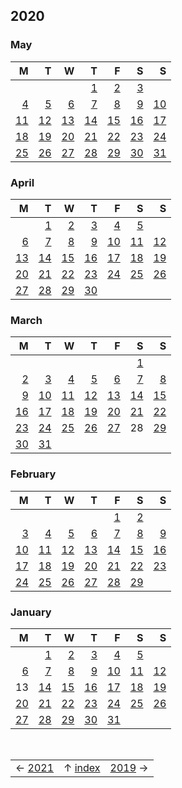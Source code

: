 ## 2020

### May

M|T|W|T|F|S|S
-:|-:|-:|-:|-:|-:|-:
||||[1](//dm.reddit.com/gc35p7)|[2](//dm.reddit.com/gco97m)|[3](//dm.reddit.com/gdefki)
[4](//dm.reddit.com/gdm2t8)|[5](//dm.reddit.com/gegju2)|[6](//dm.reddit.com/gf3co3)|[7](//dm.reddit.com/gfxufa)|[8](//dm.reddit.com/ggkja9)|[9](//dm.reddit.com/gh02fu)|[10](//dm.reddit.com/ghapwj)
[11](//dm.reddit.com/giaiv4)|[12](//dm.reddit.com/gilj0s)|[13](//dm.reddit.com/gjj4we)|[14](//dm.reddit.com/gkdwke)|[15](//dm.reddit.com/gkivzg)|[16](//dm.reddit.com/glf4d5)|[17](//dm.reddit.com/glzbfb)
[18](//dm.reddit.com/gmn4fz)|[19](//dm.reddit.com/gn9jj8)|[20](//dm.reddit.com/gnutdq)|[21](//dm.reddit.com/gogdc0)|[22](//dm.reddit.com/gpq1m3)|[23](//dm.reddit.com/gpq4k5)|[24](//dm.reddit.com/gqc0d6)
[25](//dm.reddit.com/gqujld)|[26](//dm.reddit.com/gr6w1u)|[27](//dm.reddit.com/gs466c)|[28](//dm.reddit.com/gsz7i6)|[29](//dm.reddit.com/gtc4g3)|[30](//dm.reddit.com/gu4xy2)|[31](//dm.reddit.com/gugy7w)

### April

M|T|W|T|F|S|S
-:|-:|-:|-:|-:|-:|-:
||[1](//dm.reddit.com/ftq94b)|[2](//dm.reddit.com/fui9nb)|[3](//dm.reddit.com/fui9w2)|[4](//dm.reddit.com/fvjots)|[5](//dm.reddit.com/fvmh17)
[6](//dm.reddit.com/fw98et)|[7](//dm.reddit.com/fwtz4v)|[8](//dm.reddit.com/fxglzw)|[9](//dm.reddit.com/fyra3h)|[10](//dm.reddit.com/fziz38)|[11](//dm.reddit.com/g0krxa)|[12](//dm.reddit.com/g0kvhg)
[13](//dm.reddit.com/g0sxc1)|[14](//dm.reddit.com/g1i4p5)|[15](//dm.reddit.com/g229zj)|[16](//dm.reddit.com/g3ddih)|[17](//dm.reddit.com/g3dp3z)|[18](//dm.reddit.com/g470gk)|[19](//dm.reddit.com/g4hnxa)
[20](//dm.reddit.com/g5eoos)|[21](//dm.reddit.com/g5pmkw)|[22](//dm.reddit.com/g6joy8)|[23](//dm.reddit.com/g79dx4)|[24](//dm.reddit.com/g8ehlm)|[25](//dm.reddit.com/g8emk2)|[26](//dm.reddit.com/g94vop)
[27](//dm.reddit.com/g9l49q)|[28](//dm.reddit.com/g9xa9k)|[29](//dm.reddit.com/gas62c)|[30](//dm.reddit.com/gc2zy5)

### March

M|T|W|T|F|S|S
-:|-:|-:|-:|-:|-:|-:
||||||[1](//dm.reddit.com/fc2rd0)
[2](//dm.reddit.com/fcl80d)|[3](//dm.reddit.com/fd51gx)|[4](//dm.reddit.com/fdm2t0)|[5](//dm.reddit.com/feg8v3)|[6](//dm.reddit.com/ff66hq)|[7](//dm.reddit.com/ff67tl)|[8](//dm.reddit.com/fg3ikw)
[9](//dm.reddit.com/fg3rs8)|[10](//dm.reddit.com/fgn3ql)|[11](//dm.reddit.com/fho2zt)|[12](//dm.reddit.com/fhxj29)|[13](//dm.reddit.com/fi97yo)|[14](//dm.reddit.com/fj4hlc)|[15](//dm.reddit.com/fjp6ff)
[16](//dm.reddit.com/fk624i)|[17](//dm.reddit.com/fkg8s0)|[18](//dm.reddit.com/fkzm7h)|[19](//dm.reddit.com/fm4md9)|[20](//dm.reddit.com/fmdein)|[21](//dm.reddit.com/fmqa1w)|[22](//dm.reddit.com/fnhow8)
[23](//dm.reddit.com/fo7tp6)|[24](//dm.reddit.com/fos4ou)|[25](//dm.reddit.com/fp0vow)|[26](//dm.reddit.com/fpmij9)|[27](//dm.reddit.com/fq9y9d)|28|[29](//dm.reddit.com/frpt02)
[30](//dm.reddit.com/fsasfs)|[31](//dm.reddit.com/ftl2u8)

### February

M|T|W|T|F|S|S
-:|-:|-:|-:|-:|-:|-:
|||||[1](//dm.reddit.com/exp2bp)|[2](//dm.reddit.com/eyfdr8)
[3](//dm.reddit.com/eygj2v)|[4](//dm.reddit.com/eyzne8)|[5](//dm.reddit.com/ezjdjh)|[6](//dm.reddit.com/f01694)|[7](//dm.reddit.com/f0zpek)|[8](//dm.reddit.com/f10xtn)|[9](//dm.reddit.com/f1yyd6)
[10](//dm.reddit.com/f1z023)|[11](//dm.reddit.com/f2gzz6)|[12](//dm.reddit.com/f3fz3t)|[13](//dm.reddit.com/f40dpy)|[14](//dm.reddit.com/f427gl)|[15](//dm.reddit.com/f4r9ea)|[16](//dm.reddit.com/f50th3)
[17](//dm.reddit.com/f5irp1)|[18](//dm.reddit.com/f60yzt)|[19](//dm.reddit.com/f6l6fs)|[20](//dm.reddit.com/f7287t)|[21](//dm.reddit.com/f812hu)|[22](//dm.reddit.com/f8qzjk)|[23](//dm.reddit.com/f8r2my)
[24](//dm.reddit.com/f90gk6)|[25](//dm.reddit.com/f9ji3c)|[26](//dm.reddit.com/fabhyn)|[27](//dm.reddit.com/fax2zl)|[28](//dm.reddit.com/fbtac1)|[29](//dm.reddit.com/fbtbuv)

### January

M|T|W|T|F|S|S
-:|-:|-:|-:|-:|-:|-:
||[1](//dm.reddit.com/eipw92)|[2](//dm.reddit.com/ej61f7)|[3](//dm.reddit.com/ejnyff)|[4](//dm.reddit.com/ekal2x)|[5](//dm.reddit.com/ekt9qy)
[6](//dm.reddit.com/elaa0a)|[7](//dm.reddit.com/elk484)|[8](//dm.reddit.com/em0mja)|[9](//dm.reddit.com/en7qpr)|[10](//dm.reddit.com/en7sxz)|[11](//dm.reddit.com/enosh3)|[12](//dm.reddit.com/env6js)
13|[14](//dm.reddit.com/eou80e)|[15](//dm.reddit.com/epbtxb)|[16](//dm.reddit.com/eps9jp)|[17](//dm.reddit.com/eqntfr)|[18](//dm.reddit.com/eqpuxn)|[19](//dm.reddit.com/er443u)
[20](//dm.reddit.com/erv1ms)|[21](//dm.reddit.com/esjwvo)|[22](//dm.reddit.com/esjzm7)|[23](//dm.reddit.com/et1anm)|[24](//dm.reddit.com/etigvn)|[25](//dm.reddit.com/eu0ch4)|[26](//dm.reddit.com/eug2j2)
[27](//dm.reddit.com/eux4y3)|[28](//dm.reddit.com/evdhdy)|[29](//dm.reddit.com/ex4fqw)|[30](//dm.reddit.com/ex4gkm)|[31](//dm.reddit.com/exoys3)

&nbsp;

||||
:-:|:-:|:-:
&#x2190; [2021](2021.md) | &#x2191; [index](index.md) | [2019](2019.md) &#x2192;
